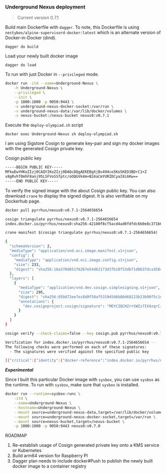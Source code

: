 ### Underground Nexus deployment
> Current version 0.7.1

Build main Dockerfile with `dagger`. To note, this Dockerfile is using `nestybox/alpine-supervisord-docker:latest` which is an alternate version of Docker-in-Docker (dind).

`dagger do build`

Load your newly built docker image

`dagger do load`

To run with just Docker in `--privileged` mode.

```bash
docker run -itd --name=Underground-Nexus \
    -h Underground-Nexus \
    --privileged \
    --init \
    -p 1000:1000 -p 9050:9443 \
    -v underground-nexus-docker-socket:/var/run \
    -v underground-nexus-data:/var/lib/docker/volumes \
    -v nexus-bucket:/nexus-bucket nexus0:v0.7.1
```

Execute the `deploy-olympiad.sh` script

`docker exec Underground-Nexus sh deploy-olympiad.sh`

I am using Sigstore Cosign to generate key-pair and sign my docker images with the generated Cosign private key.

Cosign public key

```bash
-----BEGIN PUBLIC KEY-----
MFkwEwYHKoZIzj0CAQYIKoZIzj0DAQcDQgAEKEBgXjBv494co5Ko5KED3BDrC1+Z
v8gRvhT0mhF8anj95LSFVoSSfptc/oOQGVk4m+B24aCmYURIDCyaI8i6Kw==
-----END PUBLIC KEY-----
```

To verify the signed image with the about Cosign public key. You can also download `crane` to display the signed digest. It is also verifiable on my Dockerhub page.

```bash
docker pull pyrrhus/nexus0:v0.7.1-2564656654

cosign triangulate pyrrhus/nexus0:v0.7.1-2564656654
index.docker.io/pyrrhus/nexus0:sha256-42180f8cf5acd4ad0fdfdc6b0e8c371b65d40a6e05c77c546743e940b899bc78.sig

crane manifest $(cosign triangulate pyrrhus/nexus0:v0.7.1-2564656654) | jq .

{
  "schemaVersion": 2,
  "mediaType": "application/vnd.oci.image.manifest.v1+json",
  "config": {
    "mediaType": "application/vnd.oci.image.config.v1+json",
    "size": 233,
    "digest": "sha256:16a370d651f6267e54d62173d3fb18f53db71d8637dca358434c9a5a628168fc"
  },
  "layers": [
    {
      "mediaType": "application/vnd.dev.cosign.simplesigning.v1+json",
      "size": 295,
      "digest": "sha256:85b872ee7ec8d0f50af531945d6b80d68123b23b90f5c1db9983bef3f58163a2",
      "annotations": {
        "dev.cosignproject.cosign/signature": "MEYCIQCHZr+SWZz7IX4zqrCJa2re6xOiJYiVy+1VqZ9wpbzWiwIhAPFQdUmauXXA7nQuwnecJ89P5977M+QWTU5mbjYhb+3Z"
      }
    }
  ]
}

cosign verify --check-claims=false --key cosign.pub pyrrhus/nexus0:v0.7.1-2564656654

Verification for index.docker.io/pyrrhus/nexus0:v0.7.1-2564656654 --
The following checks were performed on each of these signatures:
  - The signatures were verified against the specified public key

[{"critical":{"identity":{"docker-reference":"index.docker.io/pyrrhus/nexus0"},"image":{"docker-manifest-digest":"sha256:42180f8cf5acd4ad0fdfdc6b0e8c371b65d40a6e05c77c546743e940b899bc78"},"type":"cosign container image signature"},"optional":{"commit":"9f61e50b6bea20e188eaa720e159d612a24b22c3"}}]
```

***Experimental***

Since I built this particular Docker image with `sysbox`, you can use `sysbox` as the runtime. To run with `sysbox`, make sure that `sysbox` is installed.

```bash
docker run --runtime=sysbox-runc \
    -itd \
    --name=Underground-Nexus \
    --hostname=Underground-Nexus \
    --mount source=underground-nexus-data,target=/var/lib/docker/volumes \
    --mount source=underground-nexus-docker-socket,target=/var/run \
    --mount source=nexus-bucket,target=/nexus-bucket \
    -p 1000:1000 -p 9050:9443 nexus0:v0.7.0
```

ROADMAP

1. Re-establish usage of Cosign generated private key onto a KMS service or Kubernetes
2. Build arm64 version for Raspberry PI
3. Dagger plan needs to include docker#Push to publish the newly built docker image to a container registry
